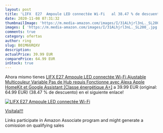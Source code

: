 ```yaml
---
layout: post
title: 'LIFX  E27  Ampoule LED connectée Wi-Fi   al 38.47 % de descuento'
date: 2020-11-08 07:31:32
thumbnailImage: 'https://m.media-amazon.com/images/I/31ALhjrl3nL._SL200_.jpg'
images: [ 'https://m.media-amazon.com/images/I/31ALhjrl3nL._SL200_.jpg' ]
comments: true
category: ofertas
author: ring
slug: B01M66RQXV
description:
actualPrice: 39.99 EUR
comparePrice: 64.99 EUR
inStock: true
---
```


Ahora mismo tienes [LIFX  E27  Ampoule LED connectée Wi-Fi  Ajustable  Multicouleur  Variable  Pas de Hub requis  Fonctionne avec Alexa  Apple HomeKit et Google Assistant [Classe énergétique A+]](https://www.amazon.fr/dp/B01M66RQXV/?tag=tolees0d-21) a 39.99 EUR (original: 64.99 EUR) (38.47 %  de descuento) en el siguiente enlace!

[![LIFX  E27  Ampoule LED connectée Wi-Fi  ](https://m.media-amazon.com/images/I/31ALhjrl3nL._SL200_.jpg)](https://www.amazon.fr/dp/B01M66RQXV/?tag=tolees0d-21)

[Visítala!!!](https://www.amazon.fr/dp/B01M66RQXV/?tag=tolees0d-21)

Links participate in Amazon Associate program and might generate a comission on qualifying sales
